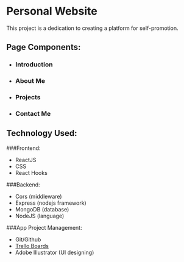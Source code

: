 # Personal Website

This project is a dedication to creating a platform for self-promotion.

## Page Components:

- ### Introduction
- ### About Me
- ### Projects
- ### Contact Me


## Technology Used:

###Frontend:
 - ReactJS
 - CSS
 - React Hooks

###Backend:
 - Cors (middleware)
 - Express (nodejs framework)
 - MongoDB (database)
 - NodeJS (language)

###App Project Management:
 - Git/Github
 - [Trello Boards](https://trello.com/personalwebsite75/account)
 - Adobe Illustrator (UI designing)
